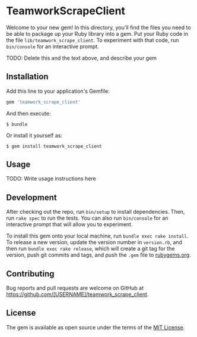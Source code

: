 # TeamworkScrapeClient

Welcome to your new gem! In this directory, you'll find the files you need to be able to package up your Ruby library into a gem. Put your Ruby code in the file `lib/teamwork_scrape_client`. To experiment with that code, run `bin/console` for an interactive prompt.

TODO: Delete this and the text above, and describe your gem

## Installation

Add this line to your application's Gemfile:

```ruby
gem 'teamwork_scrape_client'
```

And then execute:

    $ bundle

Or install it yourself as:

    $ gem install teamwork_scrape_client

## Usage

TODO: Write usage instructions here

## Development

After checking out the repo, run `bin/setup` to install dependencies. Then, run `rake spec` to run the tests. You can also run `bin/console` for an interactive prompt that will allow you to experiment.

To install this gem onto your local machine, run `bundle exec rake install`. To release a new version, update the version number in `version.rb`, and then run `bundle exec rake release`, which will create a git tag for the version, push git commits and tags, and push the `.gem` file to [rubygems.org](https://rubygems.org).

## Contributing

Bug reports and pull requests are welcome on GitHub at https://github.com/[USERNAME]/teamwork_scrape_client.


## License

The gem is available as open source under the terms of the [MIT License](http://opensource.org/licenses/MIT).

